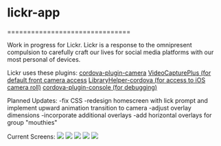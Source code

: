 # lickr-app
===============================

Work in progress for Lickr.
Lickr is a response to the omnipresent compulsion to carefully craft our lives for social media platforms with our most personal of devices.

Lickr uses these plugins:
<a href="https://github.com/apache/cordova-plugin-camera">cordova-plugin-camera</a>
<a href="https://github.com/EddyVerbruggen/VideoCapturePlus-PhoneGap-Plugin">VideoCapturePlus (for default front camera access</a>
<a href="https://github.com/coryjthompson/LibraryHelper-cordova">LibraryHelper-cordova (for access to iOS camera roll)</a>
<a href="https://github.com/apache/cordova-plugin-console">cordova-plugin-console (for debugging)</a>


Planned Updates:
-fix CSS
-redesign homescreen with lick prompt and implement upward animation transition to camera
-adjust overlay dimensions
-incorporate additional overlays
-add horizontal overlays for group "mouthies"

Current Screens:
<img src="https://github.com/SongHia/lickr-app/blob/master/documentation/IMG_1076.jpg?raw=true">
<img src="https://github.com/SongHia/lickr-app/blob/master/documentation/IMG_1077.jpg?raw=true">
<img src="https://github.com/SongHia/lickr-app/blob/master/documentation/IMG_1078.jpg?raw=true">
<img src="https://github.com/SongHia/lickr-app/blob/master/documentation/IMG_1080.jpg?raw=true">
<img src="https://github.com/SongHia/lickr-app/blob/master/documentation/IMG_1081.jpg?raw=true">